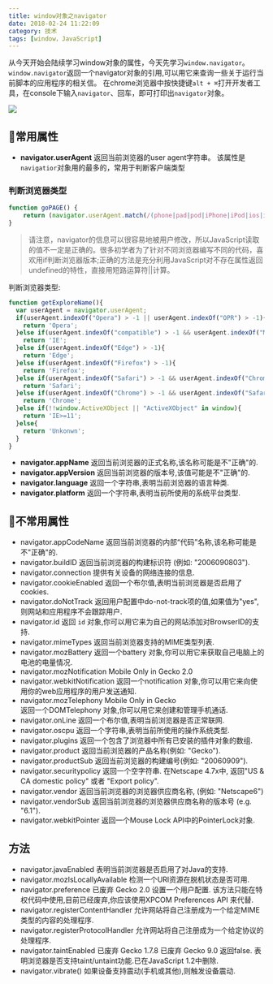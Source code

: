 ```yaml
---
title: window对象之navigator
date: 2018-02-24 11:22:09
category: 技术
tags: [window，JavaScript]
---
```


从今天开始会陆续学习window对象的属性，今天先学习`window.navigator`。
`window.navigator`返回一个navigator对象的引用,可以用它来查询一些关于运行当前脚本的应用程序的相关信。
在chrome浏览器中按快捷键`alt + ⌘`打开开发者工具，在console下输入`navigator`、回车，即可打印出`navigator`对象。
<!-- more -->
![](http://wicdn.xiaohongchun.com/xhc-plat/1519441439885_WfktCB4fjm.png)

## 常用属性
- **navigator.userAgent**
返回当前浏览器的user agent字符串。
该属性是`navigatior`对象用的最多的，常用于判断客户端类型
### 判断浏览器类型
```js
function goPAGE() {
    return (navigator.userAgent.match(/(phone|pad|pod|iPhone|iPod|ios|iPad|Android|Mobile|BlackBerry|IEMobile|MQQBrowser|JUC|Fennec|wOSBrowser|BrowserNG|WebOS|Symbian|Windows Phone)/i))
}
```
>请注意，navigator的信息可以很容易地被用户修改，所以JavaScript读取的值不一定是正确的。很多初学者为了针对不同浏览器编写不同的代码，喜欢用if判断浏览器版本;正确的方法是充分利用JavaScript对不存在属性返回undefined的特性，直接用短路运算符||计算。

判断浏览器类型:
```js
function getExploreName(){
  var userAgent = navigator.userAgent;
  if(userAgent.indexOf("Opera") > -1 || userAgent.indexOf("OPR") > -1){
    return 'Opera';
  }else if(userAgent.indexOf("compatible") > -1 && userAgent.indexOf("MSIE") > -1){
    return 'IE';
  }else if(userAgent.indexOf("Edge") > -1){
    return 'Edge';
  }else if(userAgent.indexOf("Firefox") > -1){
    return 'Firefox';
  }else if(userAgent.indexOf("Safari") > -1 && userAgent.indexOf("Chrome") == -1){
    return 'Safari';
  }else if(userAgent.indexOf("Chrome") > -1 && userAgent.indexOf("Safari") > -1){
    return 'Chrome';
  }else if(!!window.ActiveXObject || "ActiveXObject" in window){
    return 'IE>=11';
  }else{
    return 'Unkonwn';
  }
}
```
- **navigator.appName**
返回当前浏览器的正式名称,该名称可能是不"正确"的.
- **navigator.appVersion**
返回当前浏览器的版本号,该值可能是不"正确"的.
- **navigator.language**
返回一个字符串,表明当前浏览器的语言种类.
- **navigator.platform**
返回一个字符串,表明当前所使用的系统平台类型.
## 不常用属性
- navigator.appCodeName
返回当前浏览器的内部“代码”名称,该名称可能是不"正确"的.
- navigator.buildID 
返回当前浏览器的构建标识符 (例如: "2006090803").
- navigator.connection
提供有关设备的网络连接的信息.
- navigator.cookieEnabled
返回一个布尔值,表明当前浏览器是否启用了cookies.
- navigator.doNotTrack 
返回用户配置中do-not-track项的值,如果值为"yes",则网站和应用程序不会跟踪用户.
- navigator.id
返回 `id` 对象,你可以用它来为自己的网站添加对BrowserID的支持.
- navigator.mimeTypes
返回当前浏览器支持的MIME类型列表.
- navigator.mozBattery 
返回一个battery 对象,你可以用它来获取自己电脑上的电池的电量情况.
- navigator.mozNotification Mobile Only in Gecko 2.0 
- navigator.webkitNotification
返回一个notification 对象,你可以用它来向使用你的web应用程序的用户发送通知.
- navigator.mozTelephony Mobile Only in Gecko  
返回一个DOMTelephony 对象,你可以用它来创建和管理手机通话.
- navigator.onLine
返回一个布尔值,表明当前浏览器是否正常联网.
- navigator.oscpu
返回一个字符串,表明当前所使用的操作系统类型.
- navigator.plugins
返回一个包含了浏览器中所有已安装的插件对象的数组.
- navigator.product 
返回当前浏览器的产品名称(例如: "Gecko").
- navigator.productSub 
返回当前浏览器的构建编号(例如: "20060909").
- navigator.securitypolicy 
返回一个空字符串. 在Netscape 4.7x中, 返回"US & CA domestic policy" 或者 "Export policy".
- navigator.vendor 
返回当前浏览器的浏览器供应商名称, (例如: "Netscape6")
- navigator.vendorSub 
返回当前浏览器的浏览器供应商名称的版本号 (e.g. "6.1").
- navigator.webkitPointer 
返回一个Mouse Lock API中的PointerLock对象.

## 方法
- navigator.javaEnabled
表明当前浏览器是否启用了对Java的支持.
- navigator.mozIsLocallyAvailable 
检测一个URI资源在脱机状态是否可用.
- navigator.preference 已废弃 Gecko 2.0 
设置一个用户配置. 该方法只能在特权代码中使用,目前已经废弃,你应该使用XPCOM Preferences API 来代替.
- navigator.registerContentHandler
允许网站将自己注册成为一个给定MIME类型的内容的处理程序.
- navigator.registerProtocolHandler
允许网站将自己注册成为一个给定协议的处理程序.
- navigator.taintEnabled 已废弃 Gecko 1.7.8 已废弃 Gecko 9.0 
返回false. 表明浏览器是否支持taint/untaint功能.已在JavaScript 1.2中删除.
- navigator.vibrate()
如果设备支持震动(手机或其他),则触发设备震动.






